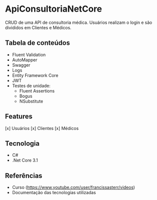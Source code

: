 # ApiConsultoriaNetCore
CRUD de uma API de consultoria médica. Usuários realizam o login e são divididos em Clientes e Médicos.

## Tabela de conteúdos
- Fluent Validation
- AutoMapper
- Swagger
- Logs
- Entity Framework Core
- JWT
- Testes de unidade:
    - Fluent Assertions
    - Bogus
    - NSubstitute

## Features
[x] Usuários
[x] Clientes
[x] Médicos

## Tecnologia
- C# 
- .Net Core 3.1

## Referências
- Curso (https://www.youtube.com/user/francissasterr/videos)
- Documentação das tecnologias utilizadas
